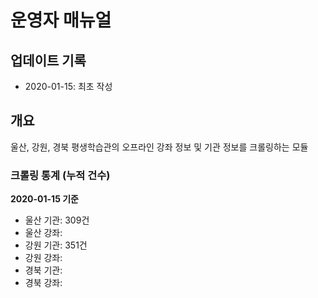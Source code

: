 
# 운영자 매뉴얼

## 업데이트 기록

- 2020-01-15: 최초 작성

## 개요

울산, 강원, 경북 평생학습관의 오프라인 강좌 정보 및 기관 정보를 크롤링하는 모듈

### 크롤링 통계 (누적 건수)

**2020-01-15 기준**

- 울산 기관: 309건
- 울산 강좌: 
- 강원 기관: 351건 
- 강원 강좌: 
- 경북 기관: 
- 경북 강좌:  
<!--stackedit_data:
eyJoaXN0b3J5IjpbMjA4MzYxMDY5Nl19
-->